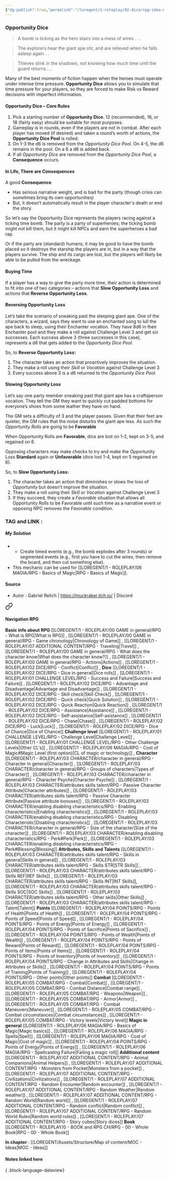 ```yaml
---
{"dg-publish":true,"permalink":"/loregent/1-roleplay/02-dice/rpg-idea-opportunity-dice/","noteIcon":""}
---
```


### Opportunity Dice

> A bomb is ticking as the hero stairs into a mess of wires . . .

>The explorers hear the giant ape stir, and are relieved when he falls asleep again . . 

>Thieves slink in the shadows, not knowing how much time until the guard returns . ..

Many of the best moments of fiction happen when the heroes must operate under intense time pressure. **Opportunity Dice** allows you to simulate that time pressure for your players, so they are forced to make Risk vs Reward decisions with imperfect information.

#### Opportunity Dice – Core Rules

1. Pick a starting number of **Opportunity Dice**. 12 (recommended), 16, or 18 (fairly easy) should be suitable for most purposes.  
2. Gameplay is in rounds, even if the players are not in combat. After each player has moved (if desired) and taken a round’s worth of actions, the **Opportunity Dice Pool** is rolled.
3. On 1-3 the d6 is removed from the _Opportunity Dice Pool_. On 4-5, the d6 remains in the pool. On a 6 a d6 is added back.
4. If all _Opportunity Dice_ are removed from the _Opportunity Dice Pool_, a **Consequence** occurs.   
#### In Life, There are Consequences

A good **Consequence**

- Has serious narrative weight, and is bad for the party (though crisis can sometimes bring its own opportunities)    
- But, it doesn’t automatically result in the player character's death or end the story.   

So let’s say the Opportunity Dice represents the players racing against a ticking time bomb. The party is a party of superheroes; the ticking bomb might not kill them, but it might kill NPCs and earn the superheroes a bad rap.

Or if the party are (standard) humans, it may be good to have the bomb placed so it destroys the starship the players are in, but in a way that the players survive. The ship and its cargo are lost, but the players will likely be able to be pulled from the wreckage.

#### Buying Time

If a player has a way to give the party more time, their action is determined to fit into one of two categories – actions that **Slow Opportunity Loss** and actions that **Reverse Opportunity Loss**.

#### Reversing Opportunity Loss

Let’s take the scenario of sneaking past the sleeping giant ape. One of the characters, a wizard, says they want to use an enchanted song to lull the ape back to sleep, using their Enchanter vocation. They have 8d6 in their Enchanter pool and they make a roll against Challenge Level 3 and get six successes. Each success above 3 (three successes in this case), represents a d6 that gets added to the _Opportunity Dice Pool._

So, to **Reverse Opportunity Loss:**

1. The character takes an action that proactively improves the situation.    
2. They make a roll using their _Skill_ or _Vocation_ against Challenge Level 3   
3. Every success above 3 is a d6 returned to the _Opportunity Dice Pool._ 

#### Slowing Opportunity Loss

Let’s say one party member sneaking past that giant ape has a craftsperson vocation. They tell the GM they want to quickly cut padded bottoms for everyone’s shoes from some leather they have on hand.

The GM sets a difficulty of 3 and the player passes. Given that their feet are quieter, the GM rules that the noise disturbs the giant ape less. As such the _Opportunity Rolls_ are going to be **Favorable**

When Opportunity Rolls are **Favorable**, dice are lost on 1-2, kept on 3-5, and regained on 6.

Opposing characters may make checks to try and make the Opportunity Loss **Standard** again or **Unfavorable** (dice lost 1-4, kept on 5 regained on 6).

So, to **Slow Opportunity Loss:**

1. The character takes an action that diminishes or slows the loss of _Opportunity_ but doesn’t improve the situation.    
2. They make a roll using their _Skill_ or _Vocation_ against Challenge Level 3   
3. If they succeed, they create a _Favorable_ situation that allows all Opportunity Rolls to be Favorable until such time as a narrative event or opposing NPC removes the _Favorable_ condition.

### TAG and LINK : 

##### My Solution
- - Create timed events (e.g., the bomb explodes after 3 rounds) or segmented events (e.g., first you have to cut the wires, then remove the board, and then cut something else).    
- This mechanic can be used for [[LOREGENT/1 - ROLEPLAY/06 MAGIA/RPG - Basics of Magic\|RPG - Basics of Magic]].

#### Source
- Autor : Gabriel Relich | https://muckraker.itch.io/  |  Discord
 

<div class="transclusion internal-embed is-loaded"><a class="markdown-embed-link" href="/loregent/assets/structure/navigation/nav-rpg/" aria-label="Open link"><svg xmlns="http://www.w3.org/2000/svg" width="24" height="24" viewBox="0 0 24 24" fill="none" stroke="currentColor" stroke-width="2" stroke-linecap="round" stroke-linejoin="round" class="svg-icon lucide-link"><path d="M10 13a5 5 0 0 0 7.54.54l3-3a5 5 0 0 0-7.07-7.07l-1.72 1.71"></path><path d="M14 11a5 5 0 0 0-7.54-.54l-3 3a5 5 0 0 0 7.07 7.07l1.71-1.71"></path></svg></a><div class="markdown-embed">




#### Navigation RPG

**Basic info about RPG**
[[LOREGENT/1 - ROLEPLAY/00 GAME in general/RPG - What is RPG\|What is RPG]] , [[LOREGENT/1 - ROLEPLAY/00 GAME in general/RPG - Game chronology\|Chronology of Game]] , [[LOREGENT/1 - ROLEPLAY/07 ADDITIONAL CONTENT/RPG - Traveling\|Travel]] , [[LOREGENT/1 - ROLEPLAY/00 GAME in general/RPG - What does the character know\|What does the character know?]] , [[LOREGENT/1 - ROLEPLAY/00 GAME in general/RPG - Actions\|Actions]] , [[LOREGENT/1 - ROLEPLAY/02 DICE/RPG - Conflict\|Conflict]] ,
**Dice**
[[LOREGENT/1 - ROLEPLAY/02 DICE/RPG - Dice in general\|Dice rolls]] , [[LOREGENT/1 - ROLEPLAY/01 CHALLENGE LEVEL/RPG - Success and Failure\|Success and Failure]] , [[LOREGENT/1 - ROLEPLAY/02 DICE/RPG - Advantage and Disadvantage\|Advantage and Disadvantage]] , [[LOREGENT/1 - ROLEPLAY/02 DICE/RPG - Skill check\|Skill Check]] , [[LOREGENT/1 - ROLEPLAY/02 DICE/RPG - Quick check\|Quick Solution]] , [[LOREGENT/1 - ROLEPLAY/02 DICE/RPG - Quick Reaction\|Quick Reaction]] , [[LOREGENT/1 - ROLEPLAY/02 DICE/RPG - Assistance\|Assistance]] , [[LOREGENT/1 - ROLEPLAY/02 DICE/RPG - Self-assistance\|Self-asistance]] , [[LOREGENT/1 - ROLEPLAY/02 DICE/RPG - Chase\|Chase]] , [[LOREGENT/1 - ROLEPLAY/02 DICE/RPG - Luck\|Luck]] , [[LOREGENT/1 - ROLEPLAY/02 DICE/RPG - Dice of Chance\|Dice of Chance]] 
**Challenge level**
[[LOREGENT/1 - ROLEPLAY/01 CHALLENGE LEVEL/RPG - Challenge Level\|Challenge Level]] , [[LOREGENT/1 - ROLEPLAY/01 CHALLENGE LEVEL/RPG - Other Challenge Levels\|Other CL's]]  , [[LOREGENT/1 - ROLEPLAY/06 MAGIA/RPG - Cost of Magic#Magic Level (first option)\|CL of magic or technology]] , 
**Character**
[[LOREGENT/1 - ROLEPLAY/03 CHARACTER/character in general/RPG - Character in general\|Character]] , [[LOREGENT/1 - ROLEPLAY/03 CHARACTER/character in general/RPG - Groups of characters\|Types of Character]] , [[LOREGENT/1 - ROLEPLAY/03 CHARACTER/character in general/RPG - Character Psyche\|Character Psyche]] , [[LOREGENT/1 - ROLEPLAY/03 CHARACTER/attributes skills talent/RPG - Passive Character Attribute\|Character attributes]] , [[LOREGENT/1 - ROLEPLAY/03 CHARACTER/attributes skills talent/RPG - Passive Character Attribute\|Passive attribute bonuses]] , [[LOREGENT/1 - ROLEPLAY/03 CHARACTER/enabling disabling characteristics/RPG - Enabling characteristics\|Enabling characteristics]] , [[LOREGENT/1 - ROLEPLAY/03 CHARACTER/enabling disabling characteristics/RPG - Disabling Characteristic\|Disabling characteristics]] , [[LOREGENT/1 - ROLEPLAY/03 CHARACTER/character in general/RPG - Size of the character\|Size of the character]] , [[LOREGENT/1 - ROLEPLAY/03 CHARACTER/enabling disabling characteristics/RPG - Perk#Perk\|Perk]] , [[LOREGENT/1 - ROLEPLAY/03 CHARACTER/enabling disabling characteristics/RPG - Perk#Blessing\|Blessing]]
**Attributes, Skills and Talents**
[[LOREGENT/1 - ROLEPLAY/03 CHARACTER/attributes skills talent/RPG - Skills in general\|Skills in general]] , [[LOREGENT/1 - ROLEPLAY/03 CHARACTER/attributes skills talent/RPG - Skills STR\|STR Skills]] , [[LOREGENT/1 - ROLEPLAY/03 CHARACTER/attributes skills talent/RPG - Skills REF\|REF Skills]] , [[LOREGENT/1 - ROLEPLAY/03 CHARACTER/attributes skills talent/RPG - Skills INT\|INT Skills]], [[LOREGENT/1 - ROLEPLAY/03 CHARACTER/attributes skills talent/RPG - Skills SOC\|SOC Skills]] , [[LOREGENT/1 - ROLEPLAY/03 CHARACTER/attributes skills talent/RPG - Other skills\|Other Skills]] , [[LOREGENT/1 - ROLEPLAY/03 CHARACTER/attributes skills talent/RPG - Talent\|Talent]]
**Points**
[[LOREGENT/1 - ROLEPLAY/04 POINTS/RPG - Points of Health\|Points of Health]] , [[LOREGENT/1 - ROLEPLAY/04 POINTS/RPG - Points of Speed\|Points of Speed]] , [[LOREGENT/1 - ROLEPLAY/04 POINTS/RPG - Points of Energy\|Points of Energy]] , [[LOREGENT/1 - ROLEPLAY/04 POINTS/RPG - Points of Sacrifice\|Points of Sacrifice]] , [[LOREGENT/1 - ROLEPLAY/04 POINTS/RPG - Points of Wealth\|Points of Wealth]] , [[LOREGENT/1 - ROLEPLAY/04 POINTS/RPG - Points of Reward\|Points of Reward]] , [[LOREGENT/1 - ROLEPLAY/04 POINTS/RPG - Points of Items\|Points of Items]] , [[LOREGENT/1 - ROLEPLAY/04 POINTS/RPG - Points of Inventory\|Points of Inventory]] , [[LOREGENT/1 - ROLEPLAY/04 POINTS/RPG - Change in Attributes and Skills\|Change in Attributes or Skills]] , [[LOREGENT/1 - ROLEPLAY/04 POINTS/RPG - Points of Training\|Points of Training]] , [[LOREGENT/1 - ROLEPLAY/04 POINTS/RPG - Other points\|Other points]]
**Combat**
[[LOREGENT/1 - ROLEPLAY/05 COMBAT/RPG - Combat\|Combat]] , [[LOREGENT/1 - ROLEPLAY/05 COMBAT/RPG - Combat Distance\|Combat range]] , [[LOREGENT/1 - ROLEPLAY/05 COMBAT/RPG - Weapons\|Weapon]] , [[LOREGENT/1 - ROLEPLAY/05 COMBAT/RPG - Armor\|Armor]] , [[LOREGENT/1 - ROLEPLAY/05 COMBAT/RPG - Combat Maneuvers\|Maneuver]] , [[LOREGENT/1 - ROLEPLAY/05 COMBAT/RPG - Combat circumstances\|Combat circumstances]] , [[LOREGENT/1 - ROLEPLAY/05 COMBAT/RPG - Victory levels\|Victory level]]
**Magic in general**
[[LOREGENT/1 - ROLEPLAY/06 MAGIA/RPG - Basics of Magic\|Magic basics]] , [[LOREGENT/1 - ROLEPLAY/06 MAGIA/RPG - Spells\|Spell]] , [[LOREGENT/1 - ROLEPLAY/06 MAGIA/RPG - Cost of Magic\|Cost of magic]] , [[LOREGENT/1 - ROLEPLAY/04 POINTS/RPG - Points of Energy\|Points of Energy]] , [[LOREGENT/1 - ROLEPLAY/06 MAGIA/RPG - Spellcasting Failure\|Failing a magic roll]]
**Additional content**
[[LOREGENT/1 - ROLEPLAY/07 ADDITIONAL CONTENT/RPG - Animal Companions\|Animal Helpers]] , [[LOREGENT/1 - ROLEPLAY/07 ADDITIONAL CONTENT/RPG - Monsters from Pocket\|Monsters from a pocket]] , [[LOREGENT/1 - ROLEPLAY/07 ADDITIONAL CONTENT/RPG - Civilizations\|Civilizations]] , [[LOREGENT/1 - ROLEPLAY/07 ADDITIONAL CONTENT/RPG - Random Encounter\|Random encounter]] , [[LOREGENT/1 - ROLEPLAY/07 ADDITIONAL CONTENT/RPG - Random Weather\|Random weather]] , [[LOREGENT/1 - ROLEPLAY/07 ADDITIONAL CONTENT/RPG - Random World\|Random world]] , [[LOREGENT/1 - ROLEPLAY/07 ADDITIONAL CONTENT/RPG - Random conflict\|Random conflict]] , [[LOREGENT/1 - ROLEPLAY/07 ADDITIONAL CONTENT/RPG - Random World Rules\|Random world rules]] , [[LOREGENT/1 - ROLEPLAY/07 ADDITIONAL CONTENT/RPG - Story cubes\|Story dices]]
**Book**
[[LOREGENT/1 - ROLEPLAY/0 - BOOK and RPG CH/RPG - 00 - Whole Book\|RPG - 00 - Whole Book]]

</div></div>


**In chapter** : [[LOREGENT/Assets/Structure/Map of content/MOC - Ideas\|MOC - Ideas]]

#### Notes linked here

{ .block-language-dataview}

